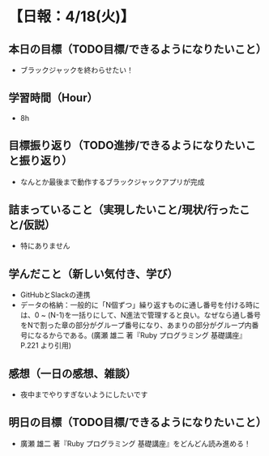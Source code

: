 # 【日報：4/18(火)】
## 本日の目標（TODO目標/できるようになりたいこと）
- ブラックジャックを終わらせたい！
## 学習時間（Hour）
- 8h
## 目標振り返り（TODO進捗/できるようになりたいこと振り返り）
- なんとか最後まで動作するブラックジャックアプリが完成
## 詰まっていること（実現したいこと/現状/行ったこと/仮説）
- 特にありません
## 学んだこと（新しい気付き、学び）
- GitHubとSlackの連携
- データの格納：一般的に「N個ずつ」繰り返すものに通し番号を付ける時には、0 ~ (N-1)を一括りにして、N進法で管理すると良い。なぜなら通し番号をNで割った章の部分がグループ番号になり、あまりの部分がグループ内番号になるからである。(廣瀬 雄二 著『Ruby プログラミング 基礎講座』P.221 より引用)
## 感想（一日の感想、雑談）
- 夜中までやりすぎないようにしたいです
## 明日の目標（TODO目標/できるようになりたいこと）
- 廣瀬 雄二 著『Ruby プログラミング 基礎講座』をどんどん読み進める！
